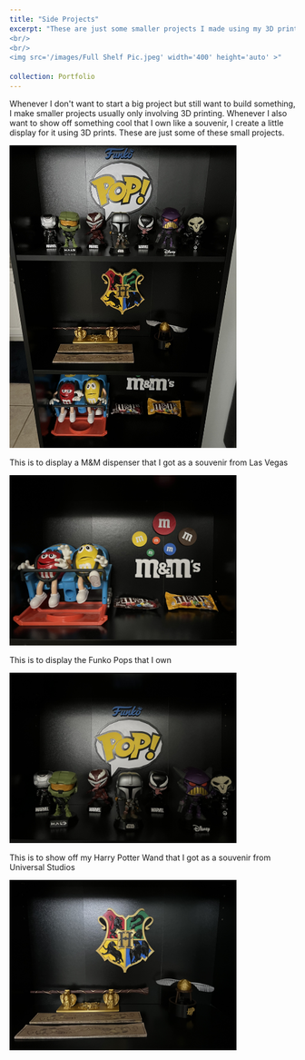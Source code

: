```yaml
---
title: "Side Projects"
excerpt: "These are just some smaller projects I made using my 3D printer to display certain souvenirs. Whenever I don't want to start a big project, I make these to solve smaller problems or to decorate.
<br/>
<br/>
<img src='/images/Full Shelf Pic.jpeg' width='400' height='auto' >"

collection: Portfolio
---
```


Whenever I don't want to start a big project but still want to build something, I make smaller projects usually only involving 3D printing. Whenever I also want to show off something cool that I own like a souvenir, I create a little display for it using 3D prints. These are just some of these small projects.
<p></p>
<img src='/images/Full Shelf Pic.jpeg' width='400' height='auto' >
<p></p>
This is to display a M&M dispenser that I got as a souvenir from Las Vegas
<p></p>
<img src='/images/M&M Display.jpeg' width='400' height='auto' >
<p></p>
This is to display the Funko Pops that I own
<p></p>
<img src='/images/Funko Pop Display.jpeg' width='400' height='auto' >
<p></p>
This is to show off my Harry Potter Wand that I got as a souvenir from Universal Studios
<p></p>
<img src='/images/Harry Potter Display.jpeg' width='400' height='auto' >


